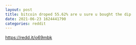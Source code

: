 ```yaml
--- 
layout: post 
title: bitcoin droped 55.62% are u sure u bought the dip 
date: 2021-06-23 1624441790 
categories: reddit 
--- 
```

https://redd.it/o69mbk